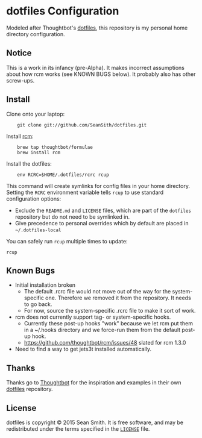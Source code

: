 # dotfiles Configuration

Modeled after Thoughtbot's [dotfiles](https://github.com/thoughtbot/dotfiles),
this repository is my personal home directory configuration.

## Notice
This is a work in its infancy (pre-Alpha). It makes incorrect assumptions about
how rcm works (see KNOWN BUGS below). It probably also has other screw-ups.

## Install

Clone onto your laptop:

```
    git clone git://github.com/SeanSith/dotfiles.git
```

Install [rcm](https://github.com/thoughtbot/rcm):

```
    brew tap thoughtbot/formulae
    brew install rcm
```

Install the dotfiles:

```
    env RCRC=$HOME/.dotfiles/rcrc rcup
```

This command will create symlinks for config files in your home directory.
Setting the `RCRC` environment variable tells `rcup` to use standard
configuration options:

* Exclude the `README.md` and `LICENSE` files, which are part of
  the `dotfiles` repository but do not need to be symlinked in.
* Give precedence to personal overrides which by default are placed in
  `~/.dotfiles-local`

You can safely run `rcup` multiple times to update:

    rcup

## Known Bugs
- Initial installation broken
  - The default .rcrc file would not move out of the way for the system-specific
    one. Therefore we removed it from the repository. It needs to go back.
  - For now, source the system-specific .rcrc file to make it sort of work.
- rcm does not currently support tag- or system-specific hooks.
  - Currently these post-up hooks "work" because we let rcm put them in a ~/.hooks
    directory and we force-run them from the default post-up hook.
  - https://github.com/thoughtbot/rcm/issues/48 slated for rcm 1.3.0
- Need to find a way to get jets3t installed automatically.

## Thanks

Thanks go to [Thoughtbot](http://thoughtbot.com) for the inspiration and examples
in their own [dotfiles](https://github.com/thoughtbot/dotfiles) repository.

## License

dotfiles is copyright © 2015 Sean Smith. It is free software, and may be
redistributed under the terms specified in the [`LICENSE`] file.

[`LICENSE`]: /LICENSE
